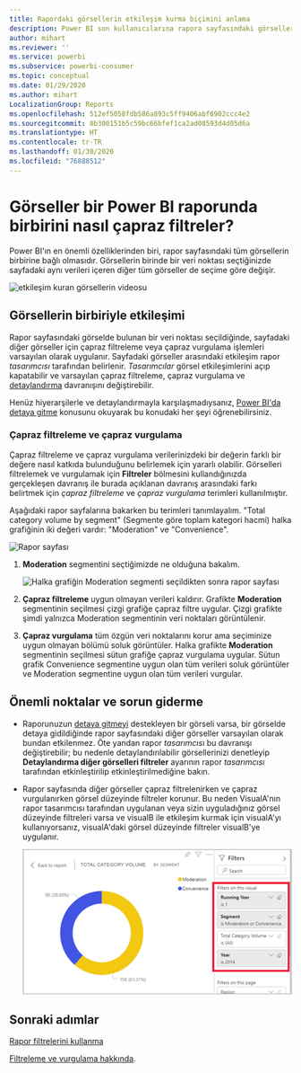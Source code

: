 ```yaml
---
title: Rapordaki görsellerin etkileşim kurma biçimini anlama
description: Power BI son kullanıcılarına rapora sayfasındaki görseller arasındaki etkileşimi açıklayan belge.
author: mihart
ms.reviewer: ''
ms.service: powerbi
ms.subservice: powerbi-consumer
ms.topic: conceptual
ms.date: 01/29/2020
ms.author: mihart
LocalizationGroup: Reports
ms.openlocfilehash: 512ef5058fdb586a893c5ff9406abf6902ccc4e2
ms.sourcegitcommit: 8b300151b5c59bc66bfef1ca2ad08593d4d05d6a
ms.translationtype: HT
ms.contentlocale: tr-TR
ms.lasthandoff: 01/30/2020
ms.locfileid: "76888512"
---
```

# <a name="how-visuals-cross-filter-each-other-in-a-power-bi-report"></a>Görseller bir Power BI raporunda birbirini nasıl çapraz filtreler?
Power BI'ın en önemli özelliklerinden biri, rapor sayfasındaki tüm görsellerin birbirine bağlı olmasıdır. Görsellerin birinde bir veri noktası seçtiğinizde sayfadaki aynı verileri içeren diğer tüm görseller de seçime göre değişir. 

![etkileşim kuran görsellerin videosu](media/end-user-interactions/interactions.gif)

## <a name="how-visuals-interact-with-each-other"></a>Görsellerin birbiriyle etkileşimi

Rapor sayfasındaki görselde bulunan bir veri noktası seçildiğinde, sayfadaki diğer görseller için çapraz filtreleme veya çapraz vurgulama işlemleri varsayılan olarak uygulanır. Sayfadaki görseller arasındaki etkileşim rapor *tasarımcısı* tarafından belirlenir. *Tasarımcılar* görsel etkileşimlerini açıp kapatabilir ve varsayılan çapraz filtreleme, çapraz vurgulama ve [detaylandırma](end-user-drill.md) davranışını değiştirebilir. 

Henüz hiyerarşilerle ve detaylandırmayla karşılaşmadıysanız, [Power BI'da detaya gitme](end-user-drill.md) konusunu okuyarak bu konudaki her şeyi öğrenebilirsiniz. 

### <a name="cross-filtering-and-cross-highlighting"></a>Çapraz filtreleme ve çapraz vurgulama

Çapraz filtreleme ve çapraz vurgulama verilerinizdeki bir değerin farklı bir değere nasıl katkıda bulunduğunu belirlemek için yararlı olabilir. Görselleri filtrelemek ve vurgulamak için **Filtreler**  bölmesini kullandığınızda gerçekleşen davranış ile burada açıklanan davranış arasındaki farkı belirtmek için *çapraz filtreleme* ve *çapraz vurgulama* terimleri kullanılmıştır.  

Aşağıdaki rapor sayfalarına bakarken bu terimleri tanımlayalım. "Total category volume by segment" (Segmente göre toplam kategori hacmi) halka grafiğinin iki değeri vardır: "Moderation" ve "Convenience". 

![Rapor sayfası](media/end-user-interactions/power-bi-interactions-before.png)

1. **Moderation** segmentini seçtiğimizde ne olduğuna bakalım.

    ![Halka grafiğin Moderation segmenti seçildikten sonra rapor sayfası](media/end-user-interactions/power-bi-interactions-after.png)

2. **Çapraz filtreleme** uygun olmayan verileri kaldırır. Grafikte **Moderation** segmentinin seçilmesi çizgi grafiğe çapraz filtre uygular. Çizgi grafikte şimdi yalnızca Moderation segmentinin veri noktaları görüntülenir. 

3. **Çapraz vurgulama** tüm özgün veri noktalarını korur ama seçiminize uygun olmayan bölümü soluk görüntüler. Halka grafikte **Moderation** segmentinin seçilmesi sütun grafiğe çapraz vurgulama uygular. Sütun grafik Convenience segmentine uygun olan tüm verileri soluk görüntüler ve Moderation segmentine uygun olan tüm verileri vurgular. 


## <a name="considerations-and-troubleshooting"></a>Önemli noktalar ve sorun giderme
- Raporunuzun [detaya gitmeyi](end-user-drill.md) destekleyen bir görseli varsa, bir görselde detaya gidildiğinde rapor sayfasındaki diğer görseller varsayılan olarak bundan etkilenmez. Öte yandan rapor *tasarımcısı* bu davranışı değiştirebilir; bu nedenle detaylandırılabilir görsellerinizi denetleyip **Detaylandırma diğer görselleri filtreler** ayarının rapor *tasarımcısı* tarafından etkinleştirilip etkinleştirilmediğine bakın.
    
- Rapor sayfasında diğer görseller çapraz filtrelenirken ve çapraz vurgulanırken görsel düzeyinde filtreler korunur. Bu neden VisualA'nın rapor tasarımcısı tarafından uygulanan veya sizin uyguladığınız görsel düzeyinde filtreleri varsa ve visualB ile etkileşim kurmak için visualA'yı kullanıyorsanız, visualA'daki görsel düzeyinde filtreler visualB'ye uygulanır.

    ![Halka grafiğin Moderation segmenti seçildikten sonra rapor sayfası](media/end-user-interactions/power-bi-visual-filters.png)

## <a name="next-steps"></a>Sonraki adımlar
[Rapor filtrelerini kullanma](../power-bi-how-to-report-filter.md)    


[Filtreleme ve vurgulama hakkında](end-user-report-filter.md). 
